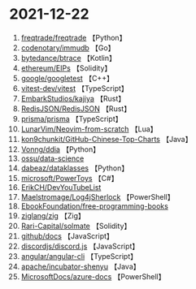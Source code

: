 # 2021-12-22

1. [freqtrade/freqtrade](https://github.com/freqtrade/freqtrade) 【Python】
2. [codenotary/immudb](https://github.com/codenotary/immudb) 【Go】
3. [bytedance/btrace](https://github.com/bytedance/btrace) 【Kotlin】
4. [ethereum/EIPs](https://github.com/ethereum/EIPs) 【Solidity】
5. [google/googletest](https://github.com/google/googletest) 【C++】
6. [vitest-dev/vitest](https://github.com/vitest-dev/vitest) 【TypeScript】
7. [EmbarkStudios/kajiya](https://github.com/EmbarkStudios/kajiya) 【Rust】
8. [RedisJSON/RedisJSON](https://github.com/RedisJSON/RedisJSON) 【Rust】
9. [prisma/prisma](https://github.com/prisma/prisma) 【TypeScript】
10. [LunarVim/Neovim-from-scratch](https://github.com/LunarVim/Neovim-from-scratch) 【Lua】
11. [kon9chunkit/GitHub-Chinese-Top-Charts](https://github.com/kon9chunkit/GitHub-Chinese-Top-Charts) 【Java】
12. [Vonng/ddia](https://github.com/Vonng/ddia) 【Python】
13. [ossu/data-science](https://github.com/ossu/data-science) 
14. [dabeaz/dataklasses](https://github.com/dabeaz/dataklasses) 【Python】
15. [microsoft/PowerToys](https://github.com/microsoft/PowerToys) 【C#】
16. [ErikCH/DevYouTubeList](https://github.com/ErikCH/DevYouTubeList) 
17. [Maelstromage/Log4jSherlock](https://github.com/Maelstromage/Log4jSherlock) 【PowerShell】
18. [EbookFoundation/free-programming-books](https://github.com/EbookFoundation/free-programming-books) 
19. [ziglang/zig](https://github.com/ziglang/zig) 【Zig】
20. [Rari-Capital/solmate](https://github.com/Rari-Capital/solmate) 【Solidity】
21. [github/docs](https://github.com/github/docs) 【JavaScript】
22. [discordjs/discord.js](https://github.com/discordjs/discord.js) 【JavaScript】
23. [angular/angular-cli](https://github.com/angular/angular-cli) 【TypeScript】
24. [apache/incubator-shenyu](https://github.com/apache/incubator-shenyu) 【Java】
25. [MicrosoftDocs/azure-docs](https://github.com/MicrosoftDocs/azure-docs) 【PowerShell】
